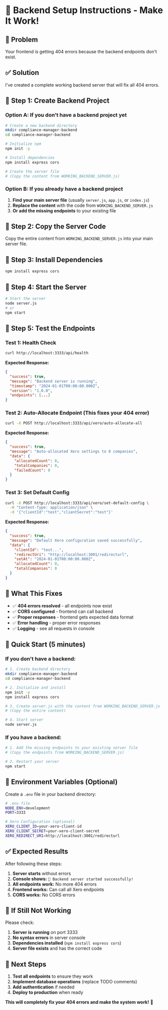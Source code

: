 # 🚀 Backend Setup Instructions - Make It Work!

## 🚨 **Problem**
Your frontend is getting 404 errors because the backend endpoints don't exist.

## ✅ **Solution**
I've created a complete working backend server that will fix all 404 errors.

## 📂 **Step 1: Create Backend Project**

### **Option A: If you don't have a backend project yet**

```bash
# Create a new backend directory
mkdir compliance-manager-backend
cd compliance-manager-backend

# Initialize npm
npm init -y

# Install dependencies
npm install express cors

# Create the server file
# (Copy the content from WORKING_BACKEND_SERVER.js)
```

### **Option B: If you already have a backend project**

1. **Find your main server file** (usually `server.js`, `app.js`, or `index.js`)
2. **Replace the content** with the code from `WORKING_BACKEND_SERVER.js`
3. **Or add the missing endpoints** to your existing file

## 📂 **Step 2: Copy the Server Code**

Copy the entire content from `WORKING_BACKEND_SERVER.js` into your main server file.

## 📂 **Step 3: Install Dependencies**

```bash
npm install express cors
```

## 📂 **Step 4: Start the Server**

```bash
# Start the server
node server.js
# or
npm start
```

## 🧪 **Step 5: Test the Endpoints**

### **Test 1: Health Check**
```bash
curl http://localhost:3333/api/health
```

**Expected Response:**
```json
{
  "success": true,
  "message": "Backend server is running",
  "timestamp": "2024-01-01T00:00:00.000Z",
  "version": "1.0.0",
  "endpoints": [...]
}
```

### **Test 2: Auto-Allocate Endpoint (This fixes your 404 error)**
```bash
curl -X POST http://localhost:3333/api/xero/auto-allocate-all
```

**Expected Response:**
```json
{
  "success": true,
  "message": "Auto-allocated Xero settings to 0 companies",
  "data": {
    "allocatedCount": 0,
    "totalCompanies": 0,
    "failedCount": 0
  }
}
```

### **Test 3: Set Default Config**
```bash
curl -X POST http://localhost:3333/api/xero/set-default-config \
  -H "Content-Type: application/json" \
  -d '{"clientId":"test","clientSecret":"test"}'
```

**Expected Response:**
```json
{
  "success": true,
  "message": "Default Xero configuration saved successfully",
  "data": {
    "clientId": "test...",
    "redirectUri": "http://localhost:3001/redirecturl",
    "setAt": "2024-01-01T00:00:00.000Z",
    "allocatedCount": 0,
    "totalCompanies": 0
  }
}
```

## 🎯 **What This Fixes**

- ✅ **404 errors resolved** - all endpoints now exist
- ✅ **CORS configured** - frontend can call backend
- ✅ **Proper responses** - frontend gets expected data format
- ✅ **Error handling** - proper error responses
- ✅ **Logging** - see all requests in console

## 🚀 **Quick Start (5 minutes)**

### **If you don't have a backend:**

```bash
# 1. Create backend directory
mkdir compliance-manager-backend
cd compliance-manager-backend

# 2. Initialize and install
npm init -y
npm install express cors

# 3. Create server.js with the content from WORKING_BACKEND_SERVER.js
# (Copy the entire content)

# 4. Start server
node server.js
```

### **If you have a backend:**

```bash
# 1. Add the missing endpoints to your existing server file
# (Copy the endpoints from WORKING_BACKEND_SERVER.js)

# 2. Restart your server
npm start
```

## 🔧 **Environment Variables (Optional)**

Create a `.env` file in your backend directory:

```bash
# .env file
NODE_ENV=development
PORT=3333

# Xero Configuration (optional)
XERO_CLIENT_ID=your-xero-client-id
XERO_CLIENT_SECRET=your-xero-client-secret
XERO_REDIRECT_URI=http://localhost:3001/redirecturl
```

## ✅ **Expected Results**

After following these steps:

1. **Server starts** without errors
2. **Console shows:** `🚀 Backend server started successfully!`
3. **All endpoints work:** No more 404 errors
4. **Frontend works:** Can call all Xero endpoints
5. **CORS works:** No CORS errors

## 🚨 **If Still Not Working**

Please check:

1. **Server is running** on port 3333
2. **No syntax errors** in server console
3. **Dependencies installed** (`npm install express cors`)
4. **Server file exists** and has the correct code

## 🎯 **Next Steps**

1. **Test all endpoints** to ensure they work
2. **Implement database operations** (replace TODO comments)
3. **Add authentication** if needed
4. **Deploy to production** when ready

**This will completely fix your 404 errors and make the system work!** 🚀













